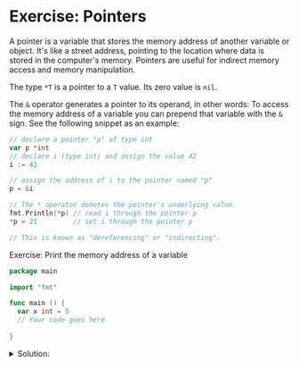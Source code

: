 # Exercise: Pointers

A pointer is a variable that stores the memory address of another variable or object.
It's like a street address, pointing to the location where data is stored in the computer's memory. Pointers are useful for indirect memory access and memory manipulation.

The type `*T` is a pointer to a `T` value. Its zero value is `nil`.

The `&` operator generates a pointer to its operand, in other words: To access the memory address of a variable you can prepend that variable with the `&` sign. See the following snippet as an example:

```go
// declare a pointer "p" of type int
var p *int
// declare i (type int) and assign the value 42
i := 42

// assign the address of i to the pointer named "p"
p = &i

// The * operator denotes the pointer's underlying value.
fmt.Println(*p) // read i through the pointer p
*p = 21         // set i through the pointer p

// This is known as "dereferencing" or "indirecting".
```

Exercise: Print the memory address of a variable

```go
package main

import "fmt"

func main () {
  var x int = 5
  // Your code goes here
  
}
```

<details>
<summary> Solution: </summary>

```go
package main

import "fmt"

func main () {
  var x int = 5
  // Your code goes here
  fmt.Println(&x)
}
```

</details>
